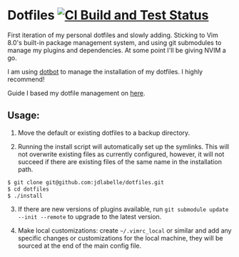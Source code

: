 # Dotfiles [![CI Build and Test Status](https://github.com/jdlabelle/dotfiles/blob/main/.github/workflows/test.yml/badge.svg)](https://github.com/jdlabelle/dotfiles/actions/workflows/test.yml)

 First iteration of my personal dotfiles and slowly adding. Sticking to Vim 8.0's built-in package management system, and using git submodules to manage my plugins and dependencies. At some point I'll be giving NVIM a go.

I am using [dotbot](https://github.com/anishathalye/dotbot) to manage the installation of my dotfiles. I highly recommend!

Guide I based my dotfile management on [here](https://anishathalye.com/managing-your-dotfiles/).

## Usage:

1. Move the default or existing dotfiles to a backup directory.

2. Running the install script will automatically set up the symlinks. This will not overwrite existing files as currently configured, however, it will not succeed if there are existing files of the same name in the installation path.
```bash
$ git clone git@github.com:jdlabelle/dotfiles.git
$ cd dotfiles
$ ./install
```

3. If there are new versions of plugins available, run `git submodule update --init --remote` to upgrade to the latest version.

4. Make local customizations: create `~/.vimrc_local` or similar and add any specific changes or customizations for the local machine, they will be sourced at the end of the main config file.
